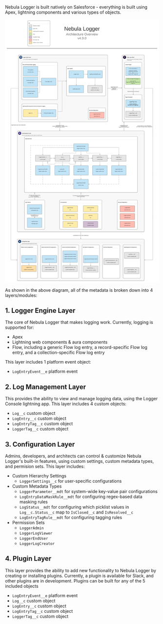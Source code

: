 Nebula Logger is built natively on Salesforce - everything is built using Apex, lightning components and various types of objects.

[![Logger Settings](./images/nebula-logger-architecture-overview.png)](./images/nebula-logger-architecture-overview.png)

As shown in the above diagram, all of the metadata is broken down into 4 layers/modules:

## 1. Logger Engine Layer

The core of Nebula Logger that makes logging work. Currently, logging is supported for:

- Apex
- Lightning web components & aura components
- Flow, including a generic Flow log entry, a record-specific Flow log entry, and a collection-specific Flow log entry

This layer includes 1 platform event object:

- `LogEntryEvent__e` platform event

## 2. Log Management Layer

This provides the ability to view and manage logging data, using the Logger Console lightning app. This layer includes 4 custom objects:

- `Log__c` custom object
- `LogEntry__c` custom object
- `LogEntryTag__c` custom object
- `LoggerTag__c` custom object

## 3. Configuration Layer

Admins, developers, and architects can control & customize Nebula Logger's built-in features, using custom settings, custom metadata types, and permision sets. This layer includes:

- Custom Hierarchy Settings
  - `LoggerSettings__c` for user-specific configurations
- Custom Metadata Types
  - `LoggerParameter__mdt` for system-wide key-value pair configurations
  - `LogEntryDataMaskRule__mdt` for configuring regex-based data masking rules
  - `LogStatus__mdt` for configuring which picklist values in `Log__c.Status__c` map to `IsClosed__c` and `IsResolved__c`
  - `LogEntryTagRule__mdt` for configuring tagging rules
- Permission Sets
  - `LoggerAdmin`
  - `LoggerLogViewer`
  - `LoggerEndUser`
  - `LoggerLogCreator`

## 4. Plugin Layer

This layer provides the ability to add new functionality to Nebula Logger by creating or installing plugins. Currently, a plugin is available for Slack, and other plugins are in development. Plugins can be built for any of the 5 included objects

- `LogEntryEvent__e` platform event
- `Log__c` custom object
- `LogEntry__c` custom object
- `LogEntryTag__c` custom object
- `LoggerTag__c` custom object
